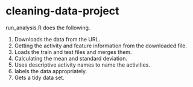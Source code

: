 # cleaning-data-project

run_analysis.R does the following.
1. Downloads the data from the URL.
2. Getting the activity and feature information from the downloaded file.
3. Loads the train and test files and merges them.
4. Calculating the mean and standard deviation.
5. Uses descriptive activity names to name the activities.
6. labels the data appropriately.
7. Gets a tidy data set.
